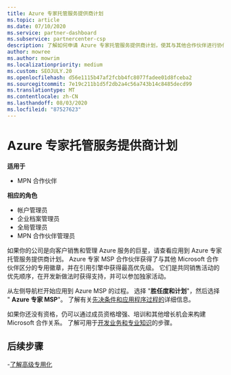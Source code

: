 ```yaml
---
title: Azure 专家托管服务提供商计划
ms.topic: article
ms.date: 07/10/2020
ms.service: partner-dashboard
ms.subservice: partnercenter-csp
description: 了解如何申请 Azure 专家托管服务提供商计划，使其与其他合作伙伴进行协作，并在引用引擎中获得最高优先级。
author: mowree
ms.author: mowrim
ms.localizationpriority: medium
ms.custom: SEOJULY.20
ms.openlocfilehash: d56e1115b47af2fcbb4fc8077fadee01d8fceba2
ms.sourcegitcommit: 7e19c211b1d5f2db2a4c56a743b14c8485decd99
ms.translationtype: MT
ms.contentlocale: zh-CN
ms.lasthandoff: 08/03/2020
ms.locfileid: "87527623"
---
```

# <a name="azure-expert-managed-services-provider-program"></a>Azure 专家托管服务提供商计划

**适用于**

- MPN 合作伙伴

**相应的角色**

- 帐户管理员
- 企业档案管理员
- 全局管理员
- MPN 合作伙伴管理员

如果你的公司是向客户销售和管理 Azure 服务的巨星，请查看应用到 Azure 专家托管服务提供商计划。 Azure 专家 MSP 合作伙伴获得了与其他 Microsoft 合作伙伴区分的专用徽章，并在引用引擎中获得最高优先级。 它们是共同销售活动的优先顺序，在开发新做法时获得支持，并可以参加独家活动。

从左侧导航栏开始应用到 Azure MSP 的过程。 选择 "**胜任度和计划**"，然后选择 " **Azure 专家 MSP**"。 了解有关[先决条件和应用程序过程的](https://partner.microsoft.com/membership/azure-expert-msp)详细信息。 

如果你还没有资格，仍可以通过成员资格增强、培训和其他增长机会来构建 Microsoft 合作关系。
了解可用于[开发业务和专业知识](https://partner.microsoft.com/membership/azure-expert-msp)的步骤。

## <a name="next-steps"></a>后续步骤

-[了解高级专用化](advanced-specializations.md)
